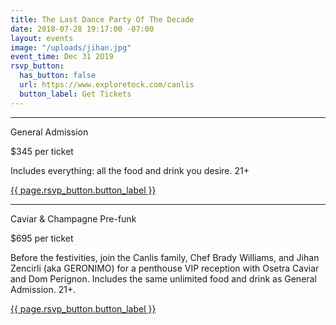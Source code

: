 ```yaml
---
title: The Last Dance Party Of The Decade
date: 2018-07-28 19:17:00 -07:00
layout: events
image: "/uploads/jihan.jpg"
event_time: Dec 31 2O19
rsvp_button:
  has_button: false
  url: https://www.exploretock.com/canlis
  button_label: Get Tickets
---
```


<hr class="mb3 mt0">
<div class="mb2 Display2">General Admission</div>
<p>$345 per ticket</p>
<p>Includes everything: all the food and drink you desire. 21+</p>
<div class="EventsButton d-mb5 mb5 mt3 d-mt1">
  <a class="Caption" target="_blank" href="https://www.exploretock.com/canlis/event/81669/last-dance-party-of-the-decade">
    {{ page.rsvp_button.button_label }}
  </a>
</div>
<hr class="mb3 mt0">
<div class="mb2 Display2">Caviar & Champagne Pre-funk</div>
<p>$695 per ticket</p>
<p>Before the festivities, join the Canlis family, Chef Brady Williams, and Jihan Zencirli (aka GERONIMO) for a penthouse VIP reception with Osetra Caviar and Dom Perignon. Includes the same unlimited food and drink as General Admission. 21+.</p>
<div class="EventsButton d-mb5 mb5 mt3 d-mt1">
  <a class="Caption" target="_blank" href="https://www.exploretock.com/canlis/event/81666/caviar-champagne-pre-funk-and-party">
    {{ page.rsvp_button.button_label }}
  </a>
</div>
